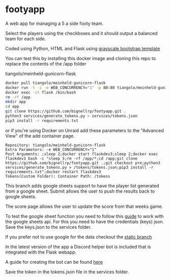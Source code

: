 # footyapp

A web app for managing a 5 a side footy team.

Select the players using the checkboxes and it should output a balanced team
for each side.

Coded using Python, HTML and Flask using
[grayscale bootstrap template](https://startbootstrap.com/theme/grayscale)

You can test this by installing this docker image and cloning this repo to
replace the contents of the /app folder

tiangolo/meinheld-gunicorn-flask

```bash
docker pull tiangolo/meinheld-gunicorn-flask
docker run -t -i -e WEB_CONCURRENCY="1" -p 80:80 tiangolo/meinheld-gunicorn-flask
docker exec -it flask /bin/bash
rm -rf /app
mkdir app
cd app
git clone https://github.com/bignellrp/footyapp.git .
python3 services/generate_tokens.py > services/tokens.json
pip3 install -r requirements.txt
```

or if you're using Docker on Unraid add these parameters to the "Advanced View" of the add container page.

```
Repository: tiangolo/meinheld-gunicorn-flask
Extra Parameters: -e WEB_CONCURRENCY="1"
Post Arguments: ;sleep 2;docker start flaskdev3;sleep 2;docker exec flaskdev3 bash -c "sleep 5;rm -rf /app/*;cd /app;git clone https://github.com/bignellrp/footyapp.git .;git checkout pre;python3 services/generate_tokens.py > /tokens/tokens.json;pip3 install -r requirements.txt";docker restart flaskdev3
Tokens(Custom Folder): Container Path: /tokens
```

This branch adds google sheets support to have the player list generated from a
google sheet. Submit allows the user to push the results back to google sheets. 

The score page allows the user to update the score from that weeks game.

To test the google sheet function you need to follow this
[guide](https://www.youtube.com/watch?v=4ssigWmExak)
to work with the google sheets api. For this you need to have the credentials (keys)
json. Save the keys.json to the services folder.

If you prefer not to use google for the data checkout the [static branch](https://github.com/bignellrp/footyapp/tree/static)

In the latest version of the app a Discord helper bot is included that is integrated with the Flask webapp.

A guide for creating the bot can be found [here](https://discordpy.readthedocs.io/en/stable/discord.html)

Save the token in the tokens.json file in the services folder.
